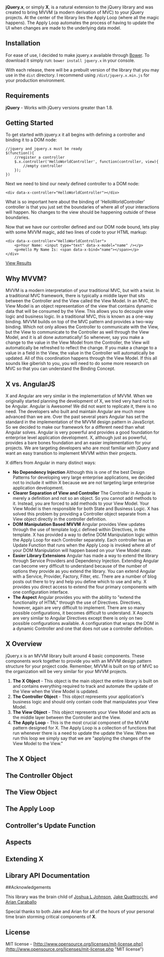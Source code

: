 **jQuery.x**, or simply **X**, is a natural extension to the jQuery library and was created to bring MVVM (a modern derivation of MVC) to your jQuery projects. At the center of the library lies the Apply Loop (where all the magic happens). The Apply Loop automates the process of having to update the UI when changes are made to the underlying data model.

## Installation
For ease of use, I decided to make jquery.x available through [Bower](http://bower.io "Bower"). To download it simply run: `bower install jquery.x` in your console.

With each release, there will be a prebuilt version of the library that you may use in the `dist` directory. I recommend using `/dist/jquery.x.min.js` for your production environment.

## Requirements
**jQuery** - Works with jQuery versions greater than 1.8.

## Getting Started
To get started with jquery.x it all begins with defining a controller and binding it to a DOM node:

	//jquery and jquery.x must be ready
	$(function(){
		//register a controller
		$.x.controller('HelloWorldController', function(controller, view){
			//empty controller
		});
	})

Next we need to bind our newly defined controller to a DOM node:

	<div data-x-controller="HelloWorldController"></div>

What is so important here about the binding of 'HelloWorldController' controller is that you just set the boundaries of where all of your interactions will happen. No changes to the view should be happening outside of these boundaries.

Now that we have our controller defined and our DOM node bound, lets play with some MVVM magic, add two lines of code to your HTML markup:

	<div data-x-controller="HelloWorldController">
    	<p>Your Name: <input type="text" data-x-model="name" /></p>
    	<p>Hello My Name Is: <span data-x-bind="name"></span></p>
	</div>

[View Results](http://jsfiddle.net/jljLabs/2tqu3bm2/3/)

## Why MVVM?

MVVM is a modern interpretation of your traditional MVC, but with a twist. In a traditional MVC framework, there is typically a middle layer that sits between the Controller and the View called the View Model. In an MVC, the View Model is an object representation of the view that contains dynamic data that will be consumed by the View. This allows you to decouple view logic and business logic. In a traditional MVC, this is known as a one-way binding. MVVM builds on top of the MVC pattern and provides a two-way binding. Which not only allows the Controller to communicate with the View, but the View to communicate to the Controller as well through the View Model, and it is all done automatically! So whenever, say you make a change to the value in the View Model from the Controller, the View will automatically be refreshed to reflect the change. If you make a change to a value in a field in the View, the value in the Controller will automatically be updated. All of this coordination happens through the View Model. If this all sounds like giberish to you, you will need to do some more research on MVC so that you can understand the Binding Concept.

## X vs. AngularJS

X and Angular are very similar in the implementation of MVVM. When we originally started planning the development of X, we tried very hard not to be Angular. Angular is Awesome! We did not want to replicate it, there is no need. The developers who built and maintain Angular are much more advanced than we are. Over the past several years Angular has set the standard in the implementation of the MVVM design pattern in JavaScript. So we decided to make our framework for a different need than what Angular solves. Angular is very powerful and provides a good foundation for enterprise level application development. X, although just as powerful, provides a bare bones foundation and an easier implementation for your projects. We are targeting developers who are most familiar with jQuery and want an easy transition to implement MVVM within their projects.

X differs from Angular in many distinct ways:

* **No Dependency Injection** Although this is one of the best Design Patterns for developing very large enterprise applications, we decided not to include it within X because we are not targeting large enterprise application development. 
* **Clearer Separation of View and Controller** The Controller in Angular is merely a definition and not so an object. So you cannot add methods to it. Instead, you are forced to add methods to your View Model. Your View Model is then responsible for both State and Business Logic. X has solved this problem by providing a Controller object separate from a View object directly in the controller definition.
* **DOM Manipulation Based MVVM** Angular provides View updates through the use of template logi,c defined within Directives, in the template. X has provided a way to define DOM Manipulation logic within the Apply Loop for each Controller separately. Each controller has an Update Function that runs when the Apply Loop is invoked where all of your DOM Manipulation will happen based on your View Model state.
* **Easier Library Extensions** Angular has made a way to extend the library through Service Providers and Dependency Injection. Extending Angular can become very difficult to understand because of the number of options they provide as you extend the library. You can extend Angular with a Service, Provider, Factory, Filter, etc. There are a number of blog posts out there to try and help you define which to use and why. X provides you direct access to extend the four primary components with one configuration interface.
* **The Aspect** Angular provides you with the ability to "extend the functionality of HTML" through the use of Directives. Directives, however, again are very difficult to implement. There are so many possible configurations, it becomes difficult to understand. X Aspects are very similar to Angular Directives except there is only on two possible configurations available. A configuration that wraps the DOM in a dynamic Controller and one that does not use a controller definition.

## X Overview

jQuery.x is an MVVM library built around 4 basic components. These components work together to provide you with an MVVM design pattern structure for your project code. Remember, MVVM is built on top of MVC so the organization will be very similar for your MVVM projects.

1. **The X Object** - This object is the main object the entire library is built on and contains everything required to track and automate the update of the View when the View Model is updated.
2. **The Controller Object** - This object represents your application's business logic and should only contain code that manipulates your View Model.
3. **The View Object** - This object represents your View Model and acts as the middle layer between the Controller and the View.
4. **The Apply Loop** - This is the most crucial component of the MVVM pattern designed for X. The Apply Loop is a collection of functions that run whenever there is a need to update the update the View. When we run this loop we simply say that we are "applying the changes of the View Model to the View."

## The X Object

## The Controller Object

## The View Object

## The Apply Loop

## Controller's Update Function

## Aspects

## Extending X

## Library API Documentation

##Acknowledgements

This library was the brain child of [Joshua L Johnson](https://github.com/joshualjohnson "Joshua L Johnson"), [Jake Quattrocchi](https://github.com/globaljake "Jake Quattrocchi"), and [Arian Caraballo](https://www.linkedin.com/pub/arian-caraballo/33/3a2/40bhttps://www.linkedin.com/pub/arian-caraballo/33/3a2/40b "Arian Caraballo")

Special thanks to both Jake and Arian for all of the hours of your personal time brain storming critical components of **X**.

## License
MIT license - [http://www.opensource.org/licenses/mit-license.php](http://www.opensource.org/licenses/mit-license.php "MIT license")

